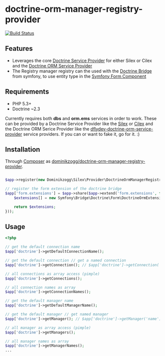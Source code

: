 doctrine-orm-manager-registry-provider
======================================

[![Build Status](https://api.travis-ci.org/dominikzogg/doctrine-orm-manager-registry-provider.png?branch=master)](https://travis-ci.org/dominikzogg/doctrine-orm-manager-registry-provider)

Features
--------

 * Leverages the core [Doctrine Service Provider][1] for either Silex or Cilex and the [Doctrine ORM Service Provider][3]
 * The Registry manager registry can the used with the [Doctrine Bridge][4] from symfony, to use entity type in the [Symfony Form Component][5] 

Requirements
------------

 * PHP 5.3+
 * Doctrine ~2.3
 
Currently requires both **dbs** and **orm.ems** services in order to work.
These can be provided by a Doctrine Service Provider like the [Silex][1] or [Cilex][2] and the Doctrine ORM Serice Provider like the [dflydev-doctrine-orm-service-provider][3] service providers.
If you can or want to fake it, go for it. :)

Installation
------------
 
Through [Composer](http://getcomposer.org) as [dominikzogg/doctrine-orm-manager-registry-provider][6].

```php

$app->register(new Dominikzogg\Silex\Provider\DoctrineOrmManagerRegistryProvider());

// register the form extension of the doctrine bridge
$app['form.extensions'] = $app->share($app->extend('form.extensions', function ($extensions, $app) {
    $extensions[] = new Symfony\Bridge\Doctrine\Form\DoctrineOrmExtension($app['doctrine']);

    return $extensions;
}));
```

Usage
-----

```php
<?php

// get the default connection name
$app['doctrine']->getDefaultConnectionName();

// get the default connection // get a named connection
$app['doctrine']->getConnection(); // $app['doctrine']->getConnection('name');

// all connections as array access (pimple)
$app['doctrine']->getConnections();

// all connection names as array
$app['doctrine']->getConnectionNames();

// get the default manager name
$app['doctrine']->getDefaultManagerName();

// get the default manager // get named manager
$app['doctrine']->getManager(); // $app['doctrine']->getManager('name');

// all manager as array access (pimple)
$app['doctrine']->getManagers();

// all manager names as array
$app['doctrine']->getManagerNames();
...
```

[1]: http://silex.sensiolabs.org/doc/providers/doctrine.html
[2]: https://github.com/Cilex/Cilex/blob/master/src/Cilex/Provider/DoctrineServiceProvider.php
[3]: https://raw.github.com/dflydev/dflydev-doctrine-orm-service-provider
[4]: https://github.com/symfony/DoctrineBridge
[5]: https://github.com/symfony/Form
[6]: https://packagist.org/packages/dominikzogg/doctrine-orm-manager-registry-provider
